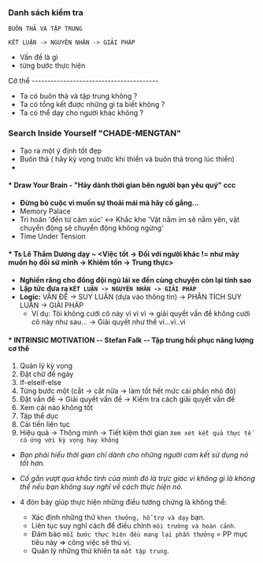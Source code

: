### Danh sách kiểm tra

`BUÔN THẢ VÀ TẬP TRUNG`

`KẾT LUẬN -> NGUYÊN NHÂN -> GIẢI PHÁP`

- Vấn đề là gì
- từng bước thực hiện

Cở thể ----------------------------------------

- Ta có buôn thả và tập trung không ?
- Ta có tổng kết được những gì ta biết không ?
- Ta có thể dạy cho người khác không ?

### Search Inside Yourself "CHADE-MENGTAN"

- Tạo ra một ý định tốt đẹp
- Buôn thả ( hãy kỳ vọng trước khi thiền và buôn thả trong lúc thiền)
-

#### \* Draw Your Brain - "Hãy dành thời gian bên người bạn yêu quý" ccc

- **Đừng bỏ cuộc vì muốn sự thoải mái mà hãy cố gắng...**
- Memory Palace
- Trì hoãn 'đến từ cảm xúc' <-> Khắc khe 'Vật nằm im sẽ nằm yên, vật chuyển động sẽ chuyển động không ngừng'
- Time Under Tension

#### \* Ts Lê Thẩm Dương dạy ~ <Việc tốt -> Đối với người khác != như mày muốn họ đối sử mình -> Khiêm tốn -> Trung thực>

- **Nghiến răng cho đồng đội ngủ lái xe đến cùng chuyện còn lại tính sao**
- **Lập tức đưa ra `KẾT LUẬN -> NGUYÊN NHÂN -> GIẢI PHÁP`**
- **Logic:** VẤN ĐỀ -> SUY LUẬN (dựa vào thông tin) -> PHÂN TÍCH SUY LUẬN -> GIẢI PHÁP
  - Ví dụ: Tôi không cưới cô này vì vì vì -> giải quyết vấn đề không cưới cô này như sau... -> Giải quyết như thế vì...vì..vi

#### \* INTRINSIC MOTIVATION -- Stefan Falk -- Tập trung hồi phục năng lượng cơ thể

1. Quản lý kỳ vọng
2. Đặt chữ đề ngày
3. If-elseif-else
4. Từng bước một (cắt -> cắt nữa -> làm tốt hết mức cái phần nhỏ đó)
5. Đặt vấn đề -> Giải quyết vấn đề -> Kiểm tra cách giải quyết vấn đề
6. Xem cái nào không tốt
7. Tập thể dục
8. Cải tiến liên tục
9. Hiệu quả -> Thông minh -> Tiết kiệm thời gian `Xem xét kết quả thực tế có ứng với kỳ vọng hay không`

- _Bạn phải hiểu thời gian chỉ dành cho những người cam kết sử dụng nó tốt hơn._

- _Cố gắn vượt qua khắc tinh của mình đó là trực giác vì không gì là không thể nếu bạn không suy nghĩ về cách thực hiện nó._

- 4 đòn bảy giúp thực hiện những điều tưởng chừng là không thể:
  - Xác định những thứ `khen thưởng, hỗ trợ và dạy` bạn.
  - Liên tục suy nghĩ cách để điều chỉnh `môi trường và hoàn cảnh`.
  - Đảm bảo `mỗi bước thực hiện đều mang lại phần thưởng` = PP mục tiêu này => công việc sẽ thú vị.
  - Quản lý những thứ khiến ta `mất tập trung`.
